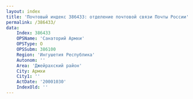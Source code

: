 ```yaml
---
layout: index
title: 'Почтовый индекс 386433: отделение почтовой связи Почты России'
permalink: /386433/
data:
    Index: 386433
    OPSName: 'Санаторий Армхи'
    OPSType: О
    OPSSubm: 386100
    Region: 'Ингушетия Республика'
    Autonom: ''
    Area: 'Джейрахский район'
    City: Армхи
    City1: ''
    ActDate: '20001030'
    IndexOld: ''
---
```

